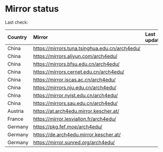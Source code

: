 <script src="./time.js"></script>
# Mirror status
Last check: <script type="text/javascript">localize(1731874972.399658);</script>

|Country|Mirror|Last update|
|:------|:-----|:----------|
|China|https://mirrors.tuna.tsinghua.edu.cn/arch4edu/|<script type="text/javascript">localize(1731782488);</script>|
|China|https://mirrors.aliyun.com/arch4edu/|<script type="text/javascript">localize(1731782488);</script>|
|China|https://mirrors.bfsu.edu.cn/arch4edu/|<script type="text/javascript">localize(1731782488);</script>|
|China|https://mirrors.cernet.edu.cn/arch4edu/|<script type="text/javascript">localize(1731782488);</script>|
|China|https://mirror.iscas.ac.cn/arch4edu/|<script type="text/javascript">localize(1731782488);</script>|
|China|https://mirrors.nju.edu.cn/arch4edu/|<script type="text/javascript">localize(1731782488);</script>|
|China|https://mirror.nyist.edu.cn/arch4edu/|<script type="text/javascript">localize(1731782488);</script>|
|China|https://mirrors.sau.edu.cn/arch4edu/|<script type="text/javascript">localize(1729319991);</script>|
|Austria|https://at.arch4edu.mirror.kescher.at/|<script type="text/javascript">localize(1731782488);</script>|
|France|https://mirror.lesviallon.fr/arch4edu/|<script type="text/javascript">localize(1731782488);</script>|
|Germany|https://pkg.fef.moe/arch4edu/|<script type="text/javascript">localize(1731782488);</script>|
|Germany|https://de.arch4edu.mirror.kescher.at/|<script type="text/javascript">localize(1731782488);</script>|
|Germany|https://mirror.sunred.org/arch4edu/|<script type="text/javascript">localize(1731782488);</script>|

<script src="./tablefilter/tablefilter.js"></script>
<script src="./table.js"></script>